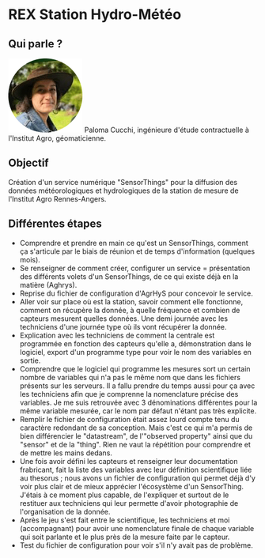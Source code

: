 # REX Station Hydro-Météo

## Qui parle ?
                    
![Paloma](/img/paloma.png) Paloma Cucchi, ingénieure d'étude contractuelle à l'Institut Agro, géomaticienne.


## Objectif

Création d'un service numérique "SensorThings" pour la diffusion des données météorologiques et hydrologiques de la station de mesure de l'Institut Agro Rennes-Angers.

## Différentes étapes

- Comprendre et prendre en main ce qu'est un SensorThings, comment ça s'articule par le biais de réunion et de temps d'information (quelques mois).
- Se renseigner de comment créer, configurer un service = présentation des différents volets d'un SensorThings, de ce qui existe déjà en la matière (Aghrys).
- Reprise du fichier de configuration d'AgrHyS pour concevoir le service.
- Aller voir sur place où est la station, savoir comment elle fonctionne, comment on récupère la donnée, à quelle fréquence et combien de capteurs mesurent quelles données. Une demi journée avec les techniciens d'une journée type où ils vont récupérer la donnée.
- Explication avec les techniciens de comment la centrale est programmée en fonction des capteurs qu'elle a, démonstration dans le logiciel, export d'un programme type pour voir le nom des variables en sortie.
- Comprendre que le logiciel qui programme les mesures sort un certain nombre de variables qui n'a pas le même nom que dans les fichiers présents sur les serveurs. Il a fallu prendre du temps aussi pour ça avec les techniciens afin que je comprenne la nomenclature précise des variables. Je me suis retrouvée avec 3 dénominations différentes pour la même variable mesurée, car le nom par défaut n'étant pas très explicite.
- Remplir le fichier de configuration était assez lourd compte tenu du caractère redondant de sa conception. Mais c'est ce qui m'a permis de bien différencier le "datastream", de l'"observed property" ainsi que du "sensor" et de la "thing". Rien ne vaut la répétition pour comprendre et de mettre les mains dedans.
- Une fois avoir défini les capteurs et renseigner leur documentation frabricant, fait la liste des variables avec leur définition scientifique liée au thesorus ; nous avons un fichier de configuration qui permet déjà d'y voir plus clair et de mieux apprécier l'écosystème d'un SensorThing. J'étais à ce moment plus capable, de l'expliquer et surtout de le restituer aux techniciens qui leur permette d'avoir photographie de l'organisation de la donnée.
- Après le jeu s'est fait entre le scientifique, les techniciens et moi (accompagnant) pour avoir une nomenclature finale de chaque variable qui soit parlante et le plus près de la mesure faite par le capteur.
- Test du fichier de configuration pour voir s'il n'y avait pas de problème.
